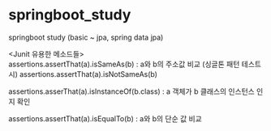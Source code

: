 # springboot_study
springboot study (basic ~ jpa, spring data jpa)


<Junit 유용한 메소드들>  
assertions.assertThat(a).isSameAs(b)  : a와 b의 주소값 비교 (싱글톤 패턴 테스트 시)
assertions.assertThat(a).isNotSameAs(b)  

assertions.asserThat(a).isInstanceOf(b.class)   : a 객체가 b 클래스의 인스턴스 인지 확인

assertions.assertThat(a).isEqualTo(b)  : a와 b의 단순 값 비교
